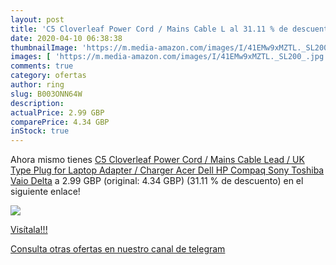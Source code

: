 ```yaml
---
layout: post
title: 'C5 Cloverleaf Power Cord / Mains Cable L al 31.11 % de descuento'
date: 2020-04-10 06:38:38
thumbnailImage: 'https://m.media-amazon.com/images/I/41EMw9xMZTL._SL200_.jpg'
images: [ 'https://m.media-amazon.com/images/I/41EMw9xMZTL._SL200_.jpg' ]
comments: true
category: ofertas
author: ring
slug: B003ONN64W
description:
actualPrice: 2.99 GBP
comparePrice: 4.34 GBP
inStock: true
---
```


Ahora mismo tienes [C5 Cloverleaf Power Cord / Mains Cable Lead / UK Type Plug for Laptop Adapter / Charger Acer Dell HP Compaq Sony Toshiba Vaio Delta](https://www.amazon.com/dp/B003ONN64W/?tag=redken08-20) a 2.99 GBP (original: 4.34 GBP) (31.11 %  de descuento) en el siguiente enlace!

[![](https://m.media-amazon.com/images/I/41EMw9xMZTL._SL200_.jpg)](https://www.amazon.com/dp/B003ONN64W/?tag=redken08-20)

[Visítala!!!](https://www.amazon.com/dp/B003ONN64W/?tag=redken08-20)

[Consulta otras ofertas en nuestro canal de telegram](https://t.me/s/ofertas25)
